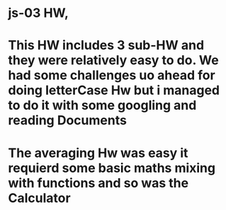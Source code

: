 # js-03 HW, 
# This HW includes 3 sub-HW and they were relatively easy to do. We had some challenges uo ahead for doing letterCase Hw but i managed to do it with some googling and reading Documents
# The averaging Hw was easy it requierd some basic maths mixing with functions and so was the Calculator
